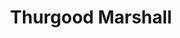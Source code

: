 ---
pid: CH766
title: Thurgood Marshall
location_transcription: 
zipcode: 
outside_phl: 
neighborhood: 
age: 
age_range: 
instagram: 
image_file_name: CH_766.jpg
proposal_transcription: Because he was the first African American to sit on Supreme
  Court. Also he stated that the constitution is the backbone for all in USA.
topic: African Americans,Figure,Politics,Social Justice
topic_summary: 0, 0, 0, 0
type: Sculpture Statue
keywords_other: Supreme Court, constitution
credit: 
image_labels: 
twitter: 
facebook: 
permalink: "/monuments/ch766/"
layout: item-page
---